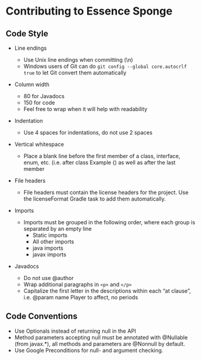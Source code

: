 Contributing to Essence Sponge
==============================

## Code Style

* Line endings
    * Use Unix line endings when committing (\n)
    * Windows users of Git can do `git config --global core.autocrlf true` to let Git convert them automatically
    
* Column width
    * 80 for Javadocs
    * 150 for code
    * Feel free to wrap when it will help with readability
    
* Indentation
    * Use 4 spaces for indentations, do not use 2 spaces
    
* Vertical whitespace
    * Place a blank line before the first member of a class, interface, enum, etc. (i.e. after class Example {) as well 
    as after the last member

* File headers
    * File headers must contain the license headers for the project. Use the licenseFormat Gradle task to add them 
    automatically.
    
* Imports
    * Imports must be grouped in the following order, where each group is separated by an empty line
        * Static imports
        * All other imports
        * java imports
        * javax imports

* Javadocs
    * Do not use @author
    * Wrap additional paragraphs in `<p>` and `</p>`
    * Capitalize the first letter in the descriptions within each “at clause”, i.e. @param name Player to affect, no periods
    
## Code Conventions

* Use Optionals instead of returning null in the API
* Method parameters accepting null must be annotated with @Nullable (from javax.*), all methods and parameters are @Nonnull by default.
* Use Google Preconditions for null- and argument checking.